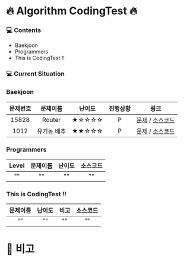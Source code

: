 # 🔥 Algorithm CodingTest 🔥 


### 💻 Contents 

 + Baekjoon</h1>
 + Programmers
 + This is CodingTest !!


### 💻 Current Situation

<h3>Baekjoon</h3>

| 문제번호 | 문제이름 | 난이도 | 진행상황 | 링크 |
| :---: | :---: | :---: | :---: | :---: |
| 15828 | Router | ★☆☆☆☆ | P | [문제](https://www.acmicpc.net/problem/15828) / [소스코드](https://github.com/youngminss/codingtest/blob/master/Baekjoon/15828.py) |
| 1012 | 유기농 배추 | ★★☆☆☆ | P | [문제](https://www.acmicpc.net/problem/1012) / [소스코드](https://github.com/youngminss/codingtest/blob/master/Baekjoon/1012.py) |


<h3>Programmers</h3>

| Level | 문제이름 | 난이도 | 소스코드 |
| :---: | :---: | :---: | :---: |
| "" | "" | "" | "" |

<h3>This is CodingTest !!</h3>

| 문제이름 | 난이도 | 비고 | 소스코드 |
| :---: | :---: | :---: | :---: |
| "" | "" | "" | "" |

# 📢 비고
